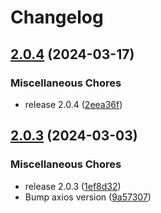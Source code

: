 # Changelog

## [2.0.4](https://github.com/waigel/node-ms-teams-webhook/compare/ms-teams-webhook-v2.0.3...ms-teams-webhook-v2.0.4) (2024-03-17)


### Miscellaneous Chores

* release 2.0.4 ([2eea36f](https://github.com/waigel/node-ms-teams-webhook/commit/2eea36f31462128de7c13be1cf3de60edb14674a))

## [2.0.3](https://github.com/waigel/node-ms-teams-webhook/compare/ms-teams-webhook-v2.0.2...ms-teams-webhook-v2.0.3) (2024-03-03)


### Miscellaneous Chores

* release 2.0.3 ([1ef8d32](https://github.com/waigel/node-ms-teams-webhook/commit/1ef8d32a00b39c527449679d30dfc7dbb6840d08))
* Bump axios version ([9a57307](https://github.com/waigel/node-ms-teams-webhook/commit/9a5730775983d2e5095fc4afbae828add39072b6))
